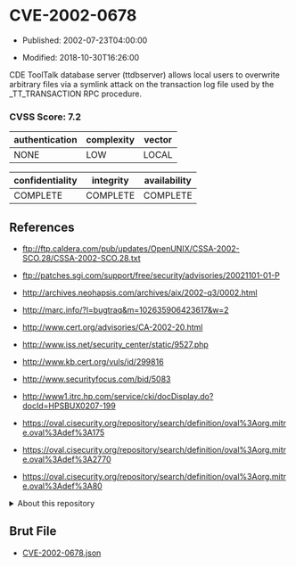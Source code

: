 # CVE-2002-0678

- Published: 2002-07-23T04:00:00

- Modified: 2018-10-30T16:26:00

CDE ToolTalk database server (ttdbserver) allows local users to overwrite arbitrary files via a symlink attack on the transaction log file used by the _TT_TRANSACTION RPC procedure.

### CVSS Score: **7.2**

| authentication | complexity | vector |
| --- | --- | --- |
| NONE | LOW | LOCAL |

| confidentiality | integrity | availability |
| --- | --- | --- |
| COMPLETE | COMPLETE | COMPLETE |

## References

* ftp://ftp.caldera.com/pub/updates/OpenUNIX/CSSA-2002-SCO.28/CSSA-2002-SCO.28.txt

* ftp://patches.sgi.com/support/free/security/advisories/20021101-01-P

* http://archives.neohapsis.com/archives/aix/2002-q3/0002.html

* http://marc.info/?l=bugtraq&m=102635906423617&w=2

* http://www.cert.org/advisories/CA-2002-20.html

* http://www.iss.net/security_center/static/9527.php

* http://www.kb.cert.org/vuls/id/299816

* http://www.securityfocus.com/bid/5083

* http://www1.itrc.hp.com/service/cki/docDisplay.do?docId=HPSBUX0207-199

* https://oval.cisecurity.org/repository/search/definition/oval%3Aorg.mitre.oval%3Adef%3A175

* https://oval.cisecurity.org/repository/search/definition/oval%3Aorg.mitre.oval%3Adef%3A2770

* https://oval.cisecurity.org/repository/search/definition/oval%3Aorg.mitre.oval%3Adef%3A80

<details>
<summary>About this repository</summary> 

  This repository is part of the project [Live Hack CVE](https://github.com/Live-Hack-CVE). Main website can be found [www.live-hack.org](https://www.live-hack.org) 
  
  Made by [Sn0wAlice](https://github.com/Sn0wAlice) for the people that care about security and need to have a feed of the latest CVEs. Hope you enjoy it, don't forget to star the repo and follow me on [Twitter](https://twitter.com/Sn0wAlice) and [Github](https://github.com/Sn0wAlice). And that is my [personnal website](https://www.alice-snow.me/)

  - [Home Page](https://github.com/Live-Hack-CVE)
  - [Framework](https://github.com/Live-Hack-CVE/cve-framework)
  - [CVE database](https://github.com/Live-Hack-CVE/full_database)
  - [Changelog](https://github.com/Live-Hack-CVE/Changelog)
</details>

## Brut File

* [CVE-2002-0678.json](https://raw.githubusercontent.com/Live-Hack-CVE/full_database/main/cves/2002/CVE-2002-0678.json)

